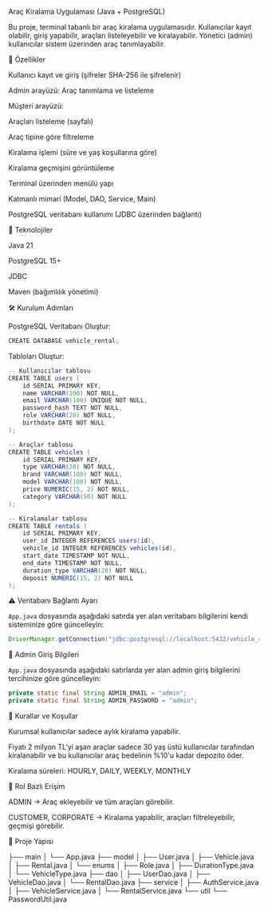 Araç Kiralama Uygulaması (Java + PostgreSQL)

Bu proje, terminal tabanlı bir araç kiralama uygulamasıdır. Kullanıcılar kayıt olabilir, giriş yapabilir, araçları listeleyebilir ve kiralayabilir. Yönetici (admin) kullanıcılar sistem üzerinden araç tanımlayabilir.

🚀 Özellikler

Kullanıcı kayıt ve giriş (şifreler SHA-256 ile şifrelenir)

Admin arayüzü: Araç tanımlama ve listeleme

Müşteri arayüzü:

Araçları listeleme (sayfalı)

Araç tipine göre filtreleme

Kiralama işlemi (süre ve yaş koşullarına göre)

Kiralama geçmişini görüntüleme

Terminal üzerinden menülü yapı

Katmanlı mimari (Model, DAO, Service, Main)

PostgreSQL veritabanı kullanımı (JDBC üzerinden bağlantı)

🧱 Teknolojiler

Java 21

PostgreSQL 15+

JDBC

Maven (bağımlılık yönetimi)

🛠 Kurulum Adımları

PostgreSQL Veritabanı Oluştur:

```java
CREATE DATABASE vehicle_rental;
```

Tabloları Oluştur:

```java
-- Kullanıcılar tablosu
CREATE TABLE users (
    id SERIAL PRIMARY KEY,
    name VARCHAR(100) NOT NULL,
    email VARCHAR(100) UNIQUE NOT NULL,
    password_hash TEXT NOT NULL,
    role VARCHAR(20) NOT NULL,
    birthdate DATE NOT NULL
);

-- Araçlar tablosu
CREATE TABLE vehicles (
    id SERIAL PRIMARY KEY,
    type VARCHAR(20) NOT NULL,
    brand VARCHAR(100) NOT NULL,
    model VARCHAR(100) NOT NULL,
    price NUMERIC(15, 2) NOT NULL,
    category VARCHAR(50) NOT NULL
);

-- Kiralamalar tablosu
CREATE TABLE rentals (
    id SERIAL PRIMARY KEY,
    user_id INTEGER REFERENCES users(id),
    vehicle_id INTEGER REFERENCES vehicles(id),
    start_date TIMESTAMP NOT NULL,
    end_date TIMESTAMP NOT NULL,
    duration_type VARCHAR(20) NOT NULL,
    deposit NUMERIC(15, 2) NOT NULL
);
```

⚠️ Veritabanı Bağlantı Ayarı

`App.java` dosyasında aşağıdaki satırda yer alan veritabanı bilgilerini kendi sisteminize göre güncelleyin:

```java
DriverManager.getConnection("jdbc:postgresql://localhost:5432/vehicle_rental", "postgres", "1234");
```

🧪 Admin Giriş Bilgileri

`App.java` dosyasında aşağıdaki satırlarda yer alan admin giriş bilgilerini tercihinize göre güncelleyin:

```java
private static final String ADMIN_EMAIL = "admin";
private static final String ADMIN_PASSWORD = "admin";
```

🔐 Kurallar ve Koşullar

Kurumsal kullanıcılar sadece aylık kiralama yapabilir.

Fiyatı 2 milyon TL'yi aşan araçlar sadece 30 yaş üstü kullanıcılar tarafından kiralanabilir ve bu kullanıcılar araç bedelinin %10'u kadar depozito öder.

Kiralama süreleri: HOURLY, DAILY, WEEKLY, MONTHLY

👤 Rol Bazlı Erişim

ADMIN → Araç ekleyebilir ve tüm araçları görebilir.

CUSTOMER, CORPORATE → Kiralama yapabilir, araçları filtreleyebilir, geçmişi görebilir.

📁 Proje Yapısı

├── main
│   └── App.java
├── model
│   ├── User.java
│   ├── Vehicle.java
│   ├── Rental.java
│   └── enums
│       ├── Role.java
│       ├── DurationType.java
│       └── VehicleType.java
├── dao
│   ├── UserDao.java
│   ├── VehicleDao.java
│   └── RentalDao.java
├── service
│   ├── AuthService.java
│   ├── VehicleService.java
│   └── RentalService.java
└── util
    └── PasswordUtil.java
